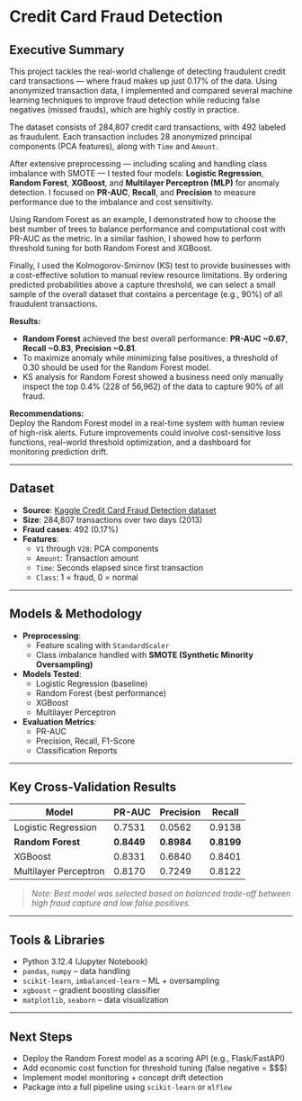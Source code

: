 # Credit Card Fraud Detection

## Executive Summary

This project tackles the real-world challenge of detecting fraudulent credit card transactions — where fraud makes up just 0.17% of the data. Using anonymized transaction data, 
I implemented and compared several machine learning techniques to improve fraud detection while reducing false negatives (missed frauds), which are highly costly in practice.

The dataset consists of 284,807 credit card transactions, with 492 labeled as fraudulent. Each transaction includes 28 anonymized principal components (PCA features), along with `Time` and `Amount`.

After extensive preprocessing — including scaling and handling class imbalance with SMOTE — I tested four models: **Logistic Regression**, **Random Forest**, **XGBoost**, and 
**Multilayer Perceptron (MLP)** for anomaly detection. I focused on **PR-AUC**, **Recall**, and **Precision** to measure performance due to the imbalance and cost sensitivity.

Using Random Forest as an example, I demonstrated how to choose the best number of trees to balance performance and computational cost with PR-AUC as the metric. In a similar fashion, I showed how to perform
threshold tuning for both Random Forest and XGBoost.

Finally, I used the Kolmogorov-Smirnov (KS) test to provide businesses with a cost-effective solution to manual review resource limitations. By ordering predicted probabilities above a capture threshold,
we can select a small sample of the overall dataset that contains a percentage (e.g., 90%) of all fraudulent transactions.

**Results:**
- **Random Forest** achieved the best overall performance: **PR-AUC ~0.67**, **Recall ~0.83**, **Precision ~0.81**.
- To maximize anomaly while minimizing false positives, a threshold of 0.30 should be used for the Random Forest model.
- KS analysis for Random Forest showed a business need only manually inspect the top 0.4% (228 of 56,962) of the data to capture 90% of all fraud.

**Recommendations:**  
Deploy the Random Forest model in a real-time system with human review of high-risk alerts. Future improvements could involve cost-sensitive loss functions, real-world threshold optimization, 
and a dashboard for monitoring prediction drift.

---

## Dataset

- **Source**: [Kaggle Credit Card Fraud Detection dataset](https://www.kaggle.com/mlg-ulb/creditcardfraud)
- **Size**: 284,807 transactions over two days (2013)
- **Fraud cases**: 492 (0.17%)
- **Features**:
  - `V1` through `V28`: PCA components
  - `Amount`: Transaction amount
  - `Time`: Seconds elapsed since first transaction
  - `Class`: 1 = fraud, 0 = normal

---

## Models & Methodology

- **Preprocessing**:
  - Feature scaling with `StandardScaler`
  - Class imbalance handled with **SMOTE (Synthetic Minority Oversampling)**
- **Models Tested**:
  - Logistic Regression (baseline)
  - Random Forest (best performance)
  - XGBoost 
  - Multilayer Perceptron
- **Evaluation Metrics**:
  - PR-AUC
  - Precision, Recall, F1-Score
  - Classification Reports
---

## Key Cross-Validation Results

| Model             | PR-AUC | Precision | Recall |
|------------------|---------|-----------|--------|
| Logistic Regression | 0.7531   | 0.0562      | 0.9138   |
| **Random Forest**       | **0.8449**   | **0.8984**      | **0.8199**   |
| XGBoost         | 0.8331 | 0.6840  | 0.8401 |
| Multilayer Perceptron         | 0.8170    | 0.7249      | 0.8122   |

> *Note: Best model was selected based on balanced trade-off between high fraud capture and low false positives.*

---

##  Tools & Libraries

- Python 3.12.4 (Jupyter Notebook)
- `pandas`, `numpy` – data handling
- `scikit-learn`, `imbalanced-learn` – ML + oversampling
- `xgboost` – gradient boosting classifier
- `matplotlib`, `seaborn` – data visualization

---

## Next Steps

- Deploy the Random Forest model as a scoring API (e.g., Flask/FastAPI)
- Add economic cost function for threshold tuning (false negative = $$$)
- Implement model monitoring + concept drift detection
- Package into a full pipeline using `scikit-learn` or `mlflow`
